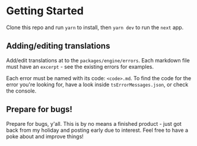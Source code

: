 # Getting Started

Clone this repo and run `yarn` to install, then `yarn dev` to run the `next` app.

## Adding/editing translations

Add/edit translations at to the `packages/engine/errors`. Each markdown file must have an `excerpt` - see the existing errors for examples.

Each error must be named with its code: `<code>.md`. To find the code for the error you're looking for, have a look inside `tsErrorMessages.json`, or check the console.

## Prepare for bugs!

Prepare for bugs, y'all. This is by no means a finished product - just got back from my holiday and posting early due to interest. Feel free to have a poke about and improve things!
